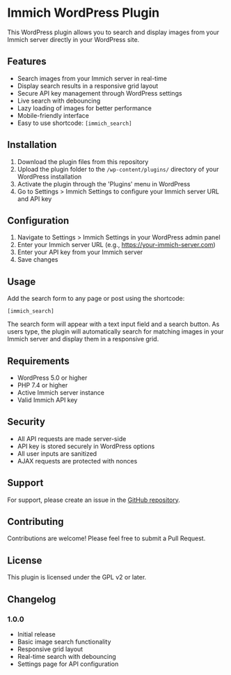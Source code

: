 # Immich WordPress Plugin

This WordPress plugin allows you to search and display images from your Immich server directly in your WordPress site.

## Features

- Search images from your Immich server in real-time
- Display search results in a responsive grid layout
- Secure API key management through WordPress settings
- Live search with debouncing
- Lazy loading of images for better performance
- Mobile-friendly interface
- Easy to use shortcode: `[immich_search]`

## Installation

1. Download the plugin files from this repository
2. Upload the plugin folder to the `/wp-content/plugins/` directory of your WordPress installation
3. Activate the plugin through the 'Plugins' menu in WordPress
4. Go to Settings > Immich Settings to configure your Immich server URL and API key

## Configuration

1. Navigate to Settings > Immich Settings in your WordPress admin panel
2. Enter your Immich server URL (e.g., https://your-immich-server.com)
3. Enter your API key from your Immich server
4. Save changes

## Usage

Add the search form to any page or post using the shortcode:

```
[immich_search]
```

The search form will appear with a text input field and a search button. As users type, the plugin will automatically search for matching images in your Immich server and display them in a responsive grid.

## Requirements

- WordPress 5.0 or higher
- PHP 7.4 or higher
- Active Immich server instance
- Valid Immich API key

## Security

- All API requests are made server-side
- API key is stored securely in WordPress options
- All user inputs are sanitized
- AJAX requests are protected with nonces

## Support

For support, please create an issue in the [GitHub repository](https://github.com/shafqat-a/immich-wordpress-plugin).

## Contributing

Contributions are welcome! Please feel free to submit a Pull Request.

## License

This plugin is licensed under the GPL v2 or later.

## Changelog

### 1.0.0
- Initial release
- Basic image search functionality
- Responsive grid layout
- Real-time search with debouncing
- Settings page for API configuration